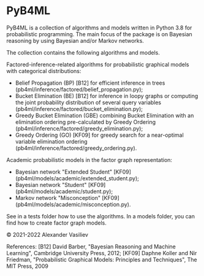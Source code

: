 # PyB4ML
PyB4ML is a collection of algorithms and models written in Python 3.8 for probabilistic programming. The main focus of the package is on Bayesian reasoning by using Bayesian and/or Markov networks. 

The collection contains the following algorithms and models.

Factored-inference-related algorithms for probabilistic graphical models with categorical distributions:
- Belief Propagation (BP) [B12] for efficient inference in trees (pb4ml/inference/factored/belief_propagation.py);
- Bucket Elimination (BE) [B12] for inference in loopy graphs or computing the joint probability distribution of several query variables (pb4ml/inference/factored/bucket_elimination.py);
- Greedy Bucket Elimination (GBE) combining Bucket Elimination with an elimination ordering pre-calculated by Greedy Ordering (pb4ml/inference/factored/greedy_elimination.py);
- Greedy Ordering (GO) [KF09] for greedy search for a near-optimal variable elimination ordering (pb4ml/inference/factored/greedy_ordering.py).

Academic probabilistic models in the factor graph representation:
- Bayesian network "Extended Student" [KF09] (pb4ml/models/academic/extended_student.py);
- Bayesian network "Student" [KF09] (pb4ml/models/academic/student.py);
- Markov network "Misconception" [KF09] (pb4ml/models/academic/misconception.py).

See in a tests folder how to use the algorithms. In a models folder, you can find how to create factor graph models.

© 2021-2022 Alexander Vasiliev

References:
[B12] David Barber, "Bayesian Reasoning and Machine Learning", Cambridge University Press, 2012;
[KF09] Daphne Koller and Nir Friedman, "Probabilistic Graphical Models: Principles and Techniques", The MIT Press, 2009
